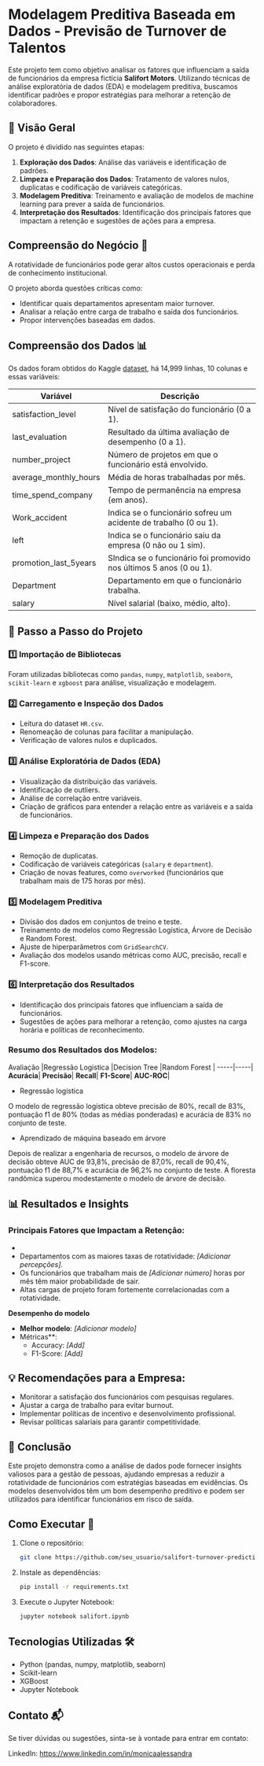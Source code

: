 # Modelagem Preditiva Baseada em Dados - Previsão de Turnover de Talentos 

Este projeto tem como objetivo analisar os fatores que influenciam a saída de funcionários da empresa fictícia **Salifort Motors**. Utilizando técnicas de análise exploratória de dados (EDA) e modelagem preditiva, buscamos identificar padrões e propor estratégias para melhorar a retenção de colaboradores.


## 📌 Visão Geral

O projeto é dividido nas seguintes etapas:
1. **Exploração dos Dados**: Análise das variáveis e identificação de padrões.
2. **Limpeza e Preparação dos Dados**: Tratamento de valores nulos, duplicatas e codificação de variáveis categóricas.
3. **Modelagem Preditiva**: Treinamento e avaliação de modelos de machine learning para prever a saída de funcionários.
4. **Interpretação dos Resultados**: Identificação dos principais fatores que impactam a retenção e sugestões de ações para a empresa.

## Compreensão do Negócio 🏢

A rotatividade de funcionários pode gerar altos custos operacionais e perda de conhecimento institucional. 

O projeto aborda questões críticas como:

- Identificar quais departamentos apresentam maior turnover.
- Analisar a relação entre carga de trabalho e saída dos funcionários.
- Propor intervenções baseadas em dados.


## Compreensão dos Dados 📊

Os dados foram obtidos do Kaggle [dataset](https://www.kaggle.com/datasets/mfaisalqureshi/hr-analytics-and-job-prediction?select=HR_comma_sep.csv), há 14,999 linhas, 10 colunas e essas variáveis: 

Variável  |Descrição |
-----|-----| 
satisfaction_level|Nível de satisfação do funcionário (0 a 1).|
last_evaluation|Resultado da última avaliação de desempenho (0 a 1).|
number_project|Número de projetos em que o funcionário está envolvido.|
average_monthly_hours|Média de horas trabalhadas por mês.||
time_spend_company|Tempo de permanência na empresa (em anos).|
Work_accident|Indica se o funcionário sofreu um acidente de trabalho (0 ou 1).|
left|Indica se o funcionário saiu da empresa (0 não ou 1 sim).|
promotion_last_5years|SIndica se o funcionário foi promovido nos últimos 5 anos (0 ou 1).|
Department|Departamento em que o funcionário trabalha.|
salary|Nível salarial (baixo, médio, alto).


## 📖 Passo a Passo do Projeto

### 1️⃣ Importação de Bibliotecas
Foram utilizadas bibliotecas como `pandas`, `numpy`, `matplotlib`, `seaborn`, `scikit-learn` e `xgboost` para análise, visualização e modelagem.

### 2️⃣ Carregamento e Inspeção dos Dados
- Leitura do dataset `HR.csv`.
- Renomeação de colunas para facilitar a manipulação.
- Verificação de valores nulos e duplicados.

### 3️⃣ Análise Exploratória de Dados (EDA)
- Visualização da distribuição das variáveis.
- Identificação de outliers.
- Análise de correlação entre variáveis.
- Criação de gráficos para entender a relação entre as variáveis e a saída de funcionários.

### 4️⃣ Limpeza e Preparação dos Dados
- Remoção de duplicatas.
- Codificação de variáveis categóricas (`salary` e `department`).
- Criação de novas features, como `overworked` (funcionários que trabalham mais de 175 horas por mês).

### 5️⃣ Modelagem Preditiva
- Divisão dos dados em conjuntos de treino e teste.
- Treinamento de modelos como Regressão Logística, Árvore de Decisão e Random Forest.
- Ajuste de hiperparâmetros com `GridSearchCV`.
- Avaliação dos modelos usando métricas como AUC, precisão, recall e F1-score.

### 6️⃣ Interpretação dos Resultados
- Identificação dos principais fatores que influenciam a saída de funcionários.
- Sugestões de ações para melhorar a retenção, como ajustes na carga horária e políticas de reconhecimento.

### Resumo dos Resultados dos Modelos:

Avaliação  |Regressão Logistica |Decision Tree  |Random Forest |
-----|-----| 
**Acurácia**|
**Precisão**|
**Recall**|
**F1-Score**|
**AUC-ROC**|

- Regressão logística

O modelo de regressão logística obteve precisão de 80%, recall de 83%, pontuação f1 de 80% (todas as médias ponderadas) e acurácia de 83% no conjunto de teste.

- Aprendizado de máquina baseado em árvore

Depois de realizar a engenharia de recursos, o modelo de árvore de decisão obteve AUC de 93,8%, precisão de 87,0%, recall de 90,4%, pontuação f1 de 88,7% e acurácia de 96,2% no conjunto de teste. A floresta randômica superou modestamente o modelo de árvore de decisão.


## 📊 Resultados e Insights

### Principais Fatores que Impactam a Retenção:
- 
- Departamentos com as maiores taxas de rotatividade: *[Adicionar percepções]*.
- Os funcionários que trabalham mais de *[Adicionar número]* horas por mês têm maior probabilidade de sair.
- Altas cargas de projeto foram fortemente correlacionadas com a rotatividade.

**Desempenho do modelo**
- **Melhor modelo**: *[Adicionar modelo]*
- Métricas**:
  - Accuracy: *[Add]*
  - F1-Score: *[Add]*

## 💡 Recomendações para a Empresa:
- Monitorar a satisfação dos funcionários com pesquisas regulares.
- Ajustar a carga de trabalho para evitar burnout.
- Implementar políticas de incentivo e desenvolvimento profissional.
- Revisar políticas salariais para garantir competitividade.

## 📌 Conclusão

Este projeto demonstra como a análise de dados pode fornecer insights valiosos para a gestão de pessoas, ajudando empresas a reduzir a rotatividade de funcionários com estratégias baseadas em evidências. Os modelos desenvolvidos têm um bom desempenho preditivo e podem ser utilizados para identificar funcionários em risco de saída.

## Como Executar 🚀

1. Clone o repositório:
   ```bash
   git clone https://github.com/seu_usuario/salifort-turnover-prediction.git

2. Instale as dependências:
   ```bash
   pip install -r requirements.txt
   
3. Execute o Jupyter Notebook:
   ```bash
   jupyter notebook salifort.ipynb
   

## Tecnologias Utilizadas 🛠️

- Python (pandas, numpy, matplotlib, seaborn)
- Scikit-learn
- XGBoost
- Jupyter Notebook

## Contato 📬

Se tiver dúvidas ou sugestões, sinta-se à vontade para entrar em contato:

LinkedIn: https://www.linkedin.com/in/monicaalessandra

